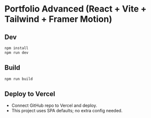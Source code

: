 # Portfolio Advanced (React + Vite + Tailwind + Framer Motion)

## Dev
```bash
npm install
npm run dev
```

## Build
```bash
npm run build
```

## Deploy to Vercel
- Connect GitHub repo to Vercel and deploy.
- This project uses SPA defaults; no extra config needed.
